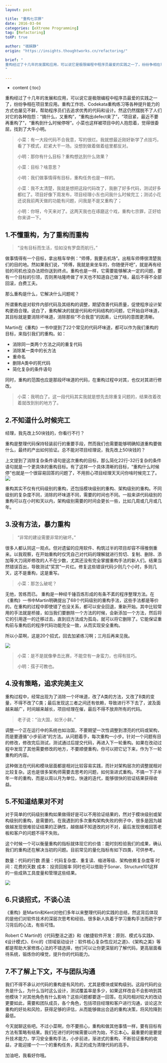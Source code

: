 ```yaml
---
layout: post

title: "重构七宗罪"
date: 2016-03-04
categories: [eXtreme Programming]
tag: [Refactoring]
toXP: true

author: "禚娴静"
origin: "https://insights.thoughtworks.cn/refactoring/"

brief: "
重构经过了十几年的发展和应用，可以说它是极限编程中程序员最爱的实践之一了，纷纷争相在项目里应用。重构工作坊、Codekata重构练习等各种提升能力的方式也屡见不鲜，帮助程序员们去追求优秀的代码和设计。然这仍然摆脱不了人们对它的各种抱怨：“搞什么，又重构”，“重构出defect来了”，“项目紧，最近不要再重构了”，“重构到什么时候停呀”。小菜也这样被项目中的人抱怨着，觉得很委屈，找到了大牛小明。
"

---
```


* content
{:toc}


重构经过了十几年的发展和应用，可以说它是极限编程中程序员最爱的实践之一了，纷纷争相在项目里应用。重构工作坊、Codekata重构练习等各种提升能力的方式也屡见不鲜，帮助程序员们去追求优秀的代码和设计。然这仍然摆脱不了人们对它的各种抱怨：“搞什么，又重构”，“重构出defect来了”，“项目紧，最近不要再重构了”，“重构到什么时候停呀”。小菜也这样被项目中的人抱怨着，觉得很委屈，找到了大牛小明。

> 小菜：有一大段代码不合我意，写的很烂。我就想最近刚好新学了点技巧，看了下模式，赶紧大干一场。没想到做着做着组里都反对。
>
> 小明：那你有什么目标？重构想达到什么效果？
>
> 小菜：目标？啥意思？
>
> 小明：我们做事情得有目标，重构任务也是一样的。
>
> 小菜：我不太清楚，我就是想把这段代码改了，我删了好多代码，测试好多都红了。项目好像下周发布，项目经理小东也问我什么时候完工；测试小花还说我前两天做的功能有问题，问我是不是又重构了；
>
> 小明：你呀，今天来对了。这两天我也在琢磨这个戏，重构七宗罪，正好给你来讲一下。

## 1.不懂重构，为了重构而重构
> “没有目标而生活，恰如没有罗盘而航行。”

做事情得有一个目标，拿出租车举例：“师傅，我要去机场”。出租车师傅很清楚我们的目的地。然如果我们说，“师傅，我就是来坐车的，你随便开吧”，就是再有经验的司机也没办法把你送到终点。重构也是一样，它需要能够解决一定的问题，要有一个目标的引领，否则黑咕隆咚做了半天也不知道自己做了啥，最后不得不全部回滚，白费工夫。

那么重构是什么，它解决什么问题呢？

所谓重构是对软件内部代码及其结构的调整，期望改善代码质量，促使程序设计架构更趋合理。说白了，重构解决的就是代码和代码结构的问题，它开始自坏味道，其目标就是要消除坏味道，消除那些“不合我意”的因素，让代码的意图更清晰。

Martin在《重构》一书中提到了22个常见的代码坏味道，都可以作为我们重构的目标，来指引我们的重构。如：

- 消除同一类两个方法之间的重复代码
- 消除某一类中的长方法
- 重命名
- 删除A类中的死代码
- 简化复杂的条件语句

同时，重构的范围也应是那段坏味道的代码，在重构过程中对其，也仅对其进行修改。

> 小菜：我明白了。这一段代码其实我就是想先去除重复问题的，结果改着改着就改到别的地方了。



## 2.不知道什么时候完工
经理，我先改上50块钱的，你看行不行？

重构是整理代码保持轻装前行的重要手段，然而我们也需要能够明确知道重构要做什么，最终的产出如何验证。总不能对项目经理说，我先改上50块钱的？

上文提到了消除复杂条件语句是这次重构的目标，那么简化22行-32行复杂的条件语句就是一个更具体的重构目标。有了这样一个具体清晰的目标，“重构什么时候停”也就是一个很容易回答的问题了，不用担心项目经理天天问你啥时候完工了。
![](http://insights.thoughtworkers.org/wp-content/uploads/2016/03/02.jpeg)


重构其实不仅有代码级别的重构，还包括模块级别的重构、架构级别的重构。不同级别的复杂度不同，消除的坏味道不同，需要的时间也不同。一般来讲代码级别的重构可以在小时和天以内，架构级别需要的时间会更长一些，比如几周或几月或几年。



## 3.没有方法，暴力重构
> “非常的建设需要非常的破坏。”

很多人都认同这一观点。但对遗留的应用软件、构筑过半的项目却容不得推倒重来。以我观察，在开始重构时仅凭自己对代码的理解就进行剪切、复制、删除、添加等大刀阔斧修改的人不在少数，尤其还没有完全掌握重构手法的新人们。结果当然错误百出，导致测试“奖赏”一片红。修复这些错误代码少则几个小时，多则几天，这不是重构，这是重写。

> 小菜：那怎么破呢？

无他，苦练而已。
重构是一种经千锤百炼形成的有条不紊的程序整理方法。在《重构》一书中Martin明确提出了68个代码级别的重构手法，这些手法都是等价的。在重构的过程中即使错了也没关系，都可以安全回退，重新开始。其中比较常用的手法就是桥接，如当我们要删除一个方法的时候，会新添加一个方法，然后将它的引用逐一的迁移过去，直到旧方法成为孤岛，就可以将它删除了。它能保证重构前与重构后的程序代码功能完全一致，从而实现安全重构。

所以小菜啊，这是20个招式，回去加紧练习啊；三月后再来见我。

![](http://insights.thoughtworkers.org/wp-content/uploads/2016/03/03.jpeg)

> 小菜：是不是就像拳击比赛，不能空有一身蛮力，也得有技巧。
>
> 小明：孺子可教也。


## 4.没有策略，追求完美主义
重构过程中，经常出现为了消除一个坏味道，改了A类的方法，又改了B类的变量，不得不改了C类；最后发现这三者之间还有依赖，导致进行不下去了，波及面越来越广，时间越来越长，项目经理在催，最后不得不放弃所有的代码。

> 老子说：“治大国，如烹小鲜。”

调整一个正在运行中的系统也如治国，不要期望一次性调整到漂亮的代码或架构，而是要遵循“小步前进”的方法。从问题着手，每次重构一小步。针对一个问题有目的修改，修改完后测试，测试通过后提交代码，再进入下一轮重构。如果在改动过程中发现了其他需要修改的地方，不要顺便重构，你可以把它记下来，作为下一轮重构的内容。

这种做法在代码和模块层面都是相对比较容易实践，而针对架构层次的调整就相对比较复杂。这也是很多架构师需要去思考的问题，如何渐进式重构。不搞一下子半年一年的重构，而是以周以月为单位，快速的迭代，能够很快的验证结果获得收益。


## 5.不知道结果对不对
对于简单的代码级别重构如果做得好是可以不用验证结果的，然对于模块级别或架构级别的重构，是需要的。在我遇到的多次重构架构失败的例子中，很多是因为越做越发现很难验证结果的正确性，越做越不知道改的对不对，最后发现很难回答老板和客户的问题不得不失败。

这个时候一个可以衡量重构的指标就体现它的价值：能时刻检验我们的成果，确认我们的重构还在解决当初的问题。目前常见的量化指标有如下四类，可供参考。

数量：代码的行数
质量：代码复杂度、重复读、缩进等级、架构依赖复杂度等
时间：花费的天数
成本：投资回报率
同时也可以借助于Sonar、Structure101这样的一些成熟工具度量和管理这些结果。

![](http://insights.thoughtworkers.org/wp-content/uploads/2016/03/04.jpeg)

## 6.只谈招式，不谈心法
《重构》是Martin和Kent对他们多年以来整理代码的实践的总结，然这背后体现的是他们对软件技术的深层次思考和经验。很多新人执着于学习重构手法而疏于学习背后的心法，有些可惜。

Robert C Martin的《代码整洁之道》和《敏捷软件开发：原则、模式与实践》、《设计模式》、Eric的《领域驱动设计：软件核心复杂性应对之道》、《架构之美》等都是帮助大家修炼心法的不错选择，他们可以让你更深层的了解代码，更高层面看待系统，锻炼你的嗅觉，提升你的代码能力。

## 7.不了解上下文，不与团队沟通
我们不得不承认对代码的重构是有风险的，尤其是模块或架构级别。这段代码的业务是什么，为什么当时这么设计，测试覆盖率是多少，如果这样改会不会影响到其他模块？对其他角色有什么影响？这些问题都要逐一回答。在风险相对较大的改动更要如此，需要和团队成员，各个角色，包括项目经理和客户进行沟通，谈论这次重构的好处和风险，获得足够的评估，从而能够做出合适的重构决策，将风险降到最低。

今天就聊这些吧。不过小菜啊，你不要担心，重构和做其他事情一样，要有目标有方法有策略有结果。我们在进行的时候需要以终为始，不忘本心。最重要的是要提升技术能力，学习安全重构手法，小步前进，渐进式的重构，不断验证重构的收益，才能迎接一个一个的重构任务，真正的成为清理代码的高手。

加油吧，我看好你哦。
